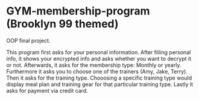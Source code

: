 # GYM-membership-program (Brooklyn 99 themed)
OOP final project.

This program first asks for your personal information. After filling personal info, it shows your encrypted info and asks whether you want to decrypt it or not.
Afterwards, it asks for the membership type: Monthly or yearly. Furthermore it asks you to choose one of the trainers (Amy, Jake, Terry). Then it asks for the training type. Chooosing a specific training type would display meal plan and training gear for that particular training type. Lastly it asks for payment via credit card.
